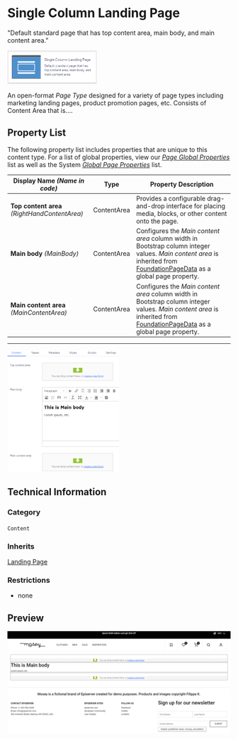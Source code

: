 # Single Column Landing Page
"Default standard page that has top content area, main body, and main content area."

<img src="../Screenshots/Single%20Column%20Landing%20Page%20-%20icon.png?raw=true" alt="Single Column Landing Page icon" width="40%" />

An open-format *Page Type* designed for a variety of page types including marketing landing pages, product promotion pages, etc. Consists of Content Area that is....

## Property List
The following property list includes properties that are unique to this content type. For a list of global properties, view our [*Page Global Properties*](#) list as well as the System [*Global Page Properties*](#) list.

Display Name *(Name in code)* | Type | Property Description
--------------|------|---------------
**Top content area** *(RightHandContentArea)* | ContentArea | Provides a configurable drag-and-drop interface for placing media, blocks, or other content onto the page.
**Main body** *(MainBody)* | ContentArea | Configures the *Main content area* column width in Bootstrap column integer values. *Main content area* is inherited from [FoundationPageData](#) as a global page property.
**Main content area** *(MainContentArea)* | ContentArea | Configures the *Main content area* column width in Bootstrap column integer values. *Main content area* is inherited from [FoundationPageData](#) as a global page property.

** **
<img src="../Screenshots/Single%20Column%20Landing%20Page%20-%20Content%20tab.png?raw=true" alt="Preview of Single Column Landing Page" width="50%"/>

## Technical Information

### Category
`Content`

### Inherits
[Landing Page](#)

### Restrictions
* none

## Preview
<img src="../Screenshots/Single%20Column%20Landing%20Page%20-%20OPE.png?raw=true" alt="Preview of Single Column Landing Page" width="100%"/>